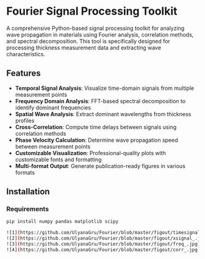 # Fourier Signal Processing Toolkit

A comprehensive Python-based signal processing toolkit for analyzing wave propagation in materials using Fourier analysis, correlation methods, and spectral decomposition. This tool is specifically designed for processing thickness measurement data and extracting wave characteristics.

## Features

- **Temporal Signal Analysis**: Visualize time-domain signals from multiple measurement points
- **Frequency Domain Analysis**: FFT-based spectral decomposition to identify dominant frequencies
- **Spatial Wave Analysis**: Extract dominant wavelengths from thickness profiles
- **Cross-Correlation**: Compute time delays between signals using correlation methods
- **Phase Velocity Calculation**: Determine wave propagation speed between measurement points
- **Customizable Visualization**: Professional-quality plots with customizable fonts and formatting
- **Multi-format Output**: Generate publication-ready figures in various formats

## Installation

### Requirements
```bash
pip install numpy pandas matplotlib scipy

![1](https://github.com/UlyanaGru/Fourier/blob/master/figout/timesignal_.jpg)
![2](https://github.com/UlyanaGru/Fourier/blob/master/figout/xsignal_.jpg)
![3](https://github.com/UlyanaGru/Fourier/blob/master/figout/freq_.jpg)
![4](https://github.com/UlyanaGru/Fourier/blob/master/figout/corr_.jpg)